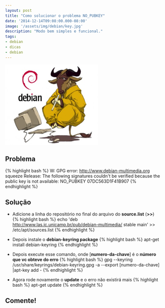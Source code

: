 ```yaml
---
layout: post
title: "Como solucionar o problema NO_PUBKEY"
date: '2014-12-14T09:08:00.000-08:00'
image: '/assets/img/debian/key.jpg'
description: "Modo bem simples e funcional."
tags:
- debian
- dicas
- debian
---
```


![Como solucionar o problema NO_PUBKEY](/assets/img/debian/key.jpg "Como solucionar o problema NO_PUBKEY")

## Problema
{% highlight bash %}
W: GPG error: http://www.debian-multimedia.org squeeze Release:
The following signatures couldn't be verified because the public key is not available: NO_PUBKEY 07DC563D1F41B907
{% endhighlight %}

## Solução

- Adicione a linha do repositório no final do arquivo do __source.list__ (__>>__)
{% highlight bash %}
echo 'deb http://www.las.ic.unicamp.br/pub/debian-multimedia/ stable main' >> /etc/apt/sources.list
{% endhighlight %}

- Depois instale o __debian-keyring package__
{% highlight bash %}
apt-get install debian-keyring
{% endhighlight %}

- Depois execute esse comando, onde [__numero-da-chave__] é o __número que vc obteve do erro__
{% highlight bash %}
gpg --keyring /usr/share/keyrings/debian-keyring.gpg -a --export [numero-da-chave] |apt-key add -
{% endhighlight %}

- Agora rode novamente o __update__ e o erro não existirá mais
{% highlight bash %}
apt-get update
{% endhighlight %}

## Comente!

<script async src="https://pagead2.googlesyndication.com/pagead/js/adsbygoogle.js"></script>

<!-- Informat -->
<ins class="adsbygoogle"
 style="display:block"
 data-ad-client="ca-pub-2838251107855362"
 data-ad-slot="2327980059"
 data-ad-format="auto"
 data-full-width-responsive="true"></ins>

<script>
(adsbygoogle = window.adsbygoogle || []).push({});
</script>

